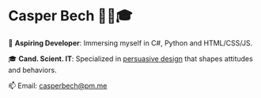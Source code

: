 <!-- GitHub Profile README - Persuasive Technology -->

# Casper Bech 👨‍💻🎓

🚀 **Aspiring Developer**: Immersing myself in C#, Python and HTML/CSS/JS.

🎓 **Cand. Scient. IT**: Specialized in [persuasive design](https://en.wikipedia.org/wiki/Persuasive_technology) that shapes attitudes and behaviors.

📫 Email: [casperbech@pm.me](mailto:casperbech@pm.me)


